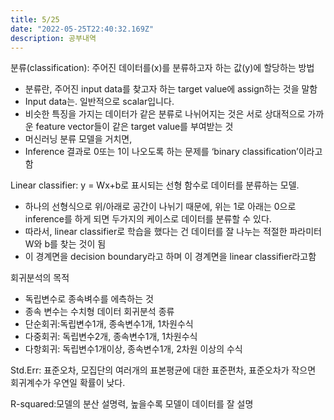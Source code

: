 ```yaml
---
title: 5/25
date: "2022-05-25T22:40:32.169Z"
description: 공부내역
---
```


분류(classification): 주어진 데이터를(x)를 분류하고자 하는 값(y)에 할당하는 방법

- 분류란, 주어진 input data를 찾고자 하는 target value에 assign하는 것을 말함
- Input data는. 일반적으로 scalar입니다.
- 비슷한 특징을 가지는 데이터가 같은 분류로 나뉘어지는 것은 서로 상대적으로 가까운 feature vector들이 같은 target value를 부여받는 것
- 머신러닝 분류 모델을 거치면,
- Inference 결과로 0또는 1이 나오도록 하는 문제를 ‘binary classification’이라고 함

Linear classifier: y = Wx+b로 표시되는 선형 함수로 데이터를 분류하는 모델.

- 하나의 선형식으로 위/아래로 공간이 나뉘기 때문에, 위는 1로 아래는 0으로 inference를 하게 되면 두가지의 케이스로 데이터를 분류할 수 있다.
- 따라서, linear classifier로 학습을 했다는 건 데이터를 잘 나누는 적절한 파라미터 W와 b를 찾는 것이 됨
- 이 경계면을 decision boundary라고 하며 이 경계면을 linear classifier라고함

회귀분석의 목적

- 독립변수로 종속벼수를 에측하는 것
- 종속 변수는 수치형 데이터
  회귀분석 종류
- 단순회귀:독립변수1개, 종속변수1개, 1차원수식
- 다중회귀: 독립변수2개, 종속변수1개, 1차원수식
- 다항회귀: 독립변수1개이상, 종속변수1개, 2차원 이상의 수식

Std.Err: 표준오차, 모집단의 여러개의 표본평균에 대한 표준편차, 표준오차가 작으면 회귀계수가 우연일 확률이 낮다.

R-squared:모델의 분산 설명력, 높을수록 모델이 데이터를 잘 설명
